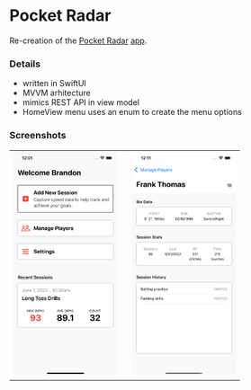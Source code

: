<h1>Pocket Radar</h1>
Re-creation of the <a href="https://www.pocketradar.com/">Pocket Radar</a> <a href="https://apps.apple.com/us/app/pocket-radar-sports-new/id1576214627">app</a>.


<p><h3>Details</h3>
<ul>
  <li>written in SwiftUI</li>
  <li>MVVM arhitecture</li>
  <li>mimics REST API in view model</li>
  <li>HomeView menu uses an enum to create the menu options</li>
</ul>
</p>

<p>
  <h3>Screenshots</h3>
  <table><tr><td>
    <img src="Simulator Screen Shot - iPhone 13 Pro - 2022-06-07 at 12.01.05.png" height="400" width=185/>
    &nbsp;&nbsp;&nbsp;&nbsp;&nbsp;
    <img src="Simulator Screen Shot - iPhone 13 Pro - 2022-06-07 at 12.11.31.png" height="400" width=185/>
  </td></tr></table>
</p>
